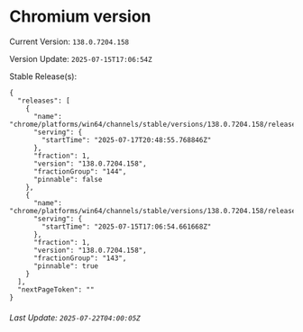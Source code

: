 # Chromium version

Current Version: `138.0.7204.158`

Version Update: `2025-07-15T17:06:54Z`

Stable Release(s):
```
{
  "releases": [
    {
      "name": "chrome/platforms/win64/channels/stable/versions/138.0.7204.158/releases/1752785335",
      "serving": {
        "startTime": "2025-07-17T20:48:55.768846Z"
      },
      "fraction": 1,
      "version": "138.0.7204.158",
      "fractionGroup": "144",
      "pinnable": false
    },
    {
      "name": "chrome/platforms/win64/channels/stable/versions/138.0.7204.158/releases/1752599214",
      "serving": {
        "startTime": "2025-07-15T17:06:54.661668Z"
      },
      "fraction": 1,
      "version": "138.0.7204.158",
      "fractionGroup": "143",
      "pinnable": true
    }
  ],
  "nextPageToken": ""
}
```

###### Last Update: `2025-07-22T04:00:05Z`
        